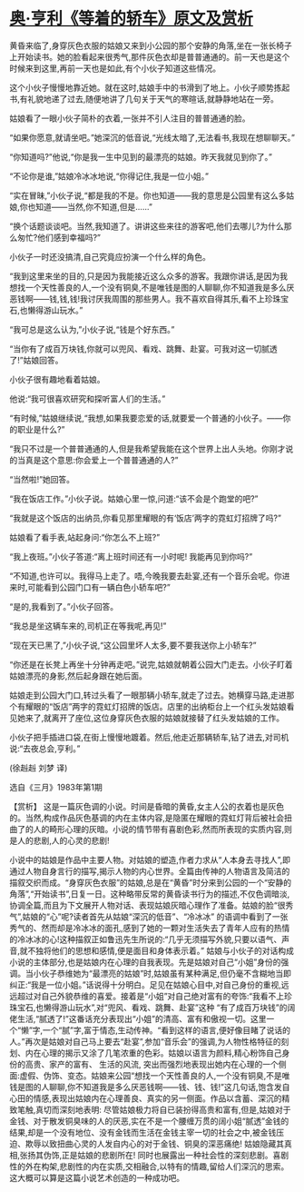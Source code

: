# [奥·亨利《等着的轿车》原文及赏析](https://www.vrrw.net/wx/15471.html)

黄昏来临了,身穿灰色衣服的姑娘又来到小公园的那个安静的角落,坐在一张长椅子上开始读书。她的脸看起来很秀气,那件灰色衣却是普普通通的。前一天也是这个时候来到这里,再前一天也是如此,有个小伙子知道这些情况。

这个小伙子慢慢地靠近她。就在这时,姑娘手中的书滑到了地上。小伙子顺势拣起书,有礼貌地递了过去,随便地讲了几句关于天气的寒暄话,就静静地站在一旁。

姑娘看了一眼小伙子简朴的衣着,一张并不引人注目的普普通通的脸。

“如果你愿意,就请坐吧。”她深沉的低音说,“光线太暗了,无法看书,我现在想聊聊天。”

“你知道吗?”他说,“你是我一生中见到的最漂亮的姑娘。昨天我就见到你了。”

“不论你是谁,”姑娘冷冰冰地说,“你得记住,我是一位小姐。”

“实在冒昧,”小伙子说,“都是我的不是。你也知道——我的意思是公园里有这么多姑娘,你也知道——当然,你不知道,但是……”

“换个话题谈谈吧。当然,我知道了。讲讲这些来往的游客吧,他们去哪儿?为什么那么匆忙?他们感到幸福吗?”

小伙子一时还没搞清,自己究竟应扮演一个什么样的角色。

“我到这里来坐的目的,只是因为我能接近这么众多的游客。我跟你讲话,是因为我想找一个天性善良的人,一个没有铜臭,不是唯钱是图的人聊聊,你不知道我是多么厌恶钱啊——钱,钱,钱!我讨厌我周围的那些男人。我不喜欢自得其乐,看不上珍珠宝石,也懒得游山玩水。”

“我可总是这么认为,”小伙子说,“钱是个好东西。”

“当你有了成百万块钱,你就可以兜风、看戏、跳舞、赴宴。可我对这一切腻透了!”姑娘回答。

小伙子很有趣地看着姑娘。

他说:“我可很喜欢研究和探听富人们的生活。”

“有时候,”姑娘继续说,“我想,如果我要恋爱的话,就要爱一个普通的小伙子。——你的职业是什么?”

“我只不过是一个普普通通的人,但是我希望我能在这个世界上出人头地。你刚才说的当真是这个意思:你会爱上一个普普通通的人?”

“当然啦!”她回答。

“我在饭店工作。”小伙子说。姑娘心里一惊,问道:“该不会是个跑堂的吧?”

“我就是这个饭店的出纳员,你看见那里耀眼的有‘饭店’两字的霓虹灯招牌了吗?”

姑娘看了看手表,站起身问:“你怎么不上班?”

“我上夜班。”小伙子答道:“离上班时间还有一小时呢! 我能再见到你吗?”

“不知道,也许可以。我得马上走了。唔,今晚我要去赴宴,还有一个音乐会呢。你进来时,可能看到公园门口有一辆白色小轿车吧?”

“是的,我看到了。”小伙子回答。

“我总是坐这辆车来的,司机正在等我呢,再见!”

“现在天已黑了,”小伙子说,“这公园里坏人太多,要不要我送你上小轿车?”

“你还是在长凳上再坐十分钟再走吧。”说完,姑娘就朝着公园大门走去。小伙子盯着姑娘漂亮的身影,然后起身跟在她后面。

姑娘走到公园大门口,转过头看了一眼那辆小轿车,就走了过去。她横穿马路,走进那个有耀眼的“饭店”两字的霓虹灯招牌的饭店。店里的出纳柜台上一个红头发姑娘看见她来了,就离开了座位,这位身穿灰色衣服的姑娘就接替了红头发姑娘的工作。

小伙子把手插进口袋,在街上慢慢地踱着。然后,他走近那辆轿车,钻了进去,对司机说:“去夜总会,亨利。”

(徐赳赳 刘梦 译)

选自《三月》1983年第1期



【赏析】 这是一篇灰色调的小说。时间是昏暗的黄昏,女主人公的衣着也是灰色的。当然,构成作品灰色基调的内在主体内容,是隐匿在耀眼的霓虹灯背后被社会扭曲了的人的畸形心理的灰暗。小说的情节带有喜剧色彩,然而所表现的实质内容,则是人的悲剧,人的心灵的悲剧!

小说中的姑娘是作品中主要人物。对姑娘的塑造,作者力求从“人本身去寻找人”,即通过人物自身言行的描写,揭示人物的内心世界。全篇由传神的人物语言及简洁的描叙交织而成。“身穿灰色衣服”的姑娘,总是在“黄昏”时分来到公园的一个“安静的角落”,“开始读书”,日复一日。这种略带反常的黄昏读书行为的描述,不仅色调暗淡,协调全篇,而且为下文展开人物对话、表现姑娘灰暗心理作了准备。姑娘的脸“很秀气”,姑娘的“心”呢?读者首先从姑娘“深沉的低音”、“冷冰冰” 的语调中看到了一张秀气的、然而却是冷冰冰的面孔,感到了她的一颗对生活失去了青年人应有的热情的冷冰冰的心!这种描叙正如鲁迅先生所说的:“几乎无须描写外貌,只要以语气、声音,就不独将他们的思想和感情,便是面目和身体表示着。” 姑娘与小伙子的对话构成小说的主体部分,也是姑娘内在心理的自我表现。先是姑娘对自己“小姐”身份的强调。当小伙子恭维她为“最漂亮的姑娘”时,姑娘虽有某种满足,但仍毫不含糊地当即纠正:“我是一位小姐。”话说得十分明白。足见在姑娘心目中,对自己身份的重视,远远超过对自己外貌恭维的喜爱。接着是“小姐”对自己绝对富有的夸饰:“我看不上珍珠宝石,也懒得游山玩水”,对“兜风、看戏、跳舞、赴宴”这种 “有了成百万块钱”的阔佬生活,“腻透了!”这番话充分表现出“小姐”的清高、富有和傲视一切。这里一个“懒”字,一个“腻”字,富于情态,生动传神。“看到这样的语言,便好像目睹了说话的人。”再次是姑娘对自己马上要去“赴宴”,参加“音乐会”的强调,为人物性格特征的刻划、内在心理的揭示又涂了几笔浓重的色彩。姑娘以语言为颜料,精心粉饰自己身份的高贵、家产的富有、 生活的风流, 突出而强烈地表现出她内在心理的一个侧面:虚假、伪饰、变态。姑娘来公园“想找一个天性善良的人,一个没有铜臭,不是唯钱是图的人聊聊,你不知道我是多么厌恶钱啊——钱、钱、钱!”这几句话,饱含发自心田的情感,表现出姑娘内在心理善良、真实的另一侧面。作品以含蓄、深沉的精致笔触,真切而深刻地表明: 尽管姑娘极力将自已装扮得高贵和富有,但是,姑娘对于金钱、对于散发铜臭味的人的厌恶,实在不是一个腰缠万贯的阔小姐“腻透”金钱的结果,却是一个没有地位、没有金钱而生活在金钱主宰一切的社会之中,被金钱压迫、欺辱以致扭曲心灵的人发自内心的对于金钱、铜臭的深恶痛绝! 姑娘隐藏其真相,张扬其伪饰,正是姑娘的悲剧所在! 同时也展露出一种社会性的深刻悲剧。喜剧性的外在构架,悲剧性的内在实质,交相融合,以特有的情趣,留给人们深沉的思索。这大概可以算是这篇小说艺术创造的一种成功吧。

